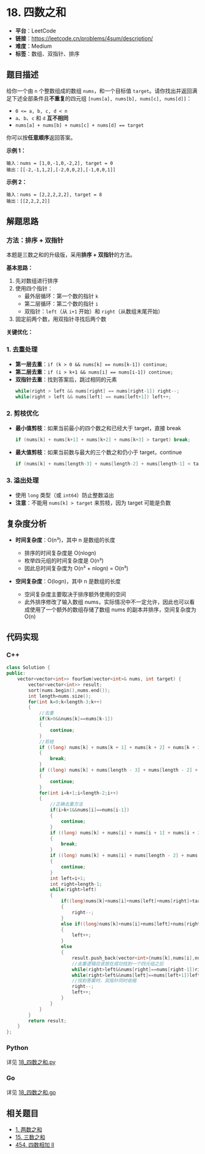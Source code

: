 # 18. 四数之和

- **平台**：LeetCode
- **链接**：https://leetcode.cn/problems/4sum/description/
- **难度**：Medium
- **标签**：数组、双指针、排序

## 题目描述

给你一个由 `n` 个整数组成的数组 `nums`，和一个目标值 `target`。请你找出并返回满足下述全部条件且**不重复**的四元组 `[nums[a], nums[b], nums[c], nums[d]]`：

- `0 <= a, b, c, d < n`
- `a`、`b`、`c` 和 `d` **互不相同**
- `nums[a] + nums[b] + nums[c] + nums[d] == target`

你可以按**任意顺序**返回答案。

**示例 1：**
```
输入：nums = [1,0,-1,0,-2,2], target = 0
输出：[[-2,-1,1,2],[-2,0,0,2],[-1,0,0,1]]
```

**示例 2：**
```
输入：nums = [2,2,2,2,2], target = 8
输出：[[2,2,2,2]]
```

## 解题思路

### 方法：排序 + 双指针

本题是三数之和的升级版，采用**排序 + 双指针**的方法。

**基本思路：**
1. 先对数组进行排序
2. 使用四个指针：
   - 最外层循环：第一个数的指针 `k`
   - 第二层循环：第二个数的指针 `i`
   - 双指针：`left`（从 `i+1` 开始）和 `right`（从数组末尾开始）
3. 固定前两个数，用双指针寻找后两个数

**关键优化：**

### 1. 去重处理
- **第一层去重**：`if (k > 0 && nums[k] == nums[k-1]) continue;`
- **第二层去重**：`if (i > k+1 && nums[i] == nums[i-1]) continue;`
- **双指针去重**：找到答案后，跳过相同的元素
  ```cpp
  while(right > left && nums[right] == nums[right-1]) right--;
  while(right > left && nums[left] == nums[left+1]) left++;
  ```

### 2. 剪枝优化
- **最小值剪枝**：如果当前最小的四个数之和已经大于 target，直接 break
  ```cpp
  if (nums[k] + nums[k+1] + nums[k+2] + nums[k+3] > target) break;
  ```
- **最大值剪枝**：如果当前数与最大的三个数之和仍小于 target，continue
  ```cpp
  if (nums[k] + nums[length-3] + nums[length-2] + nums[length-1] < target) continue;
  ```

### 3. 溢出处理
- 使用 `long` 类型（或 `int64`）防止整数溢出
- **注意**：不能用 `nums[k] > target` 来剪枝，因为 target 可能是负数

## 复杂度分析

- **时间复杂度**：O(n³)，其中 n 是数组的长度
  - 排序的时间复杂度是 O(nlogn)
  - 枚举四元组的时间复杂度是 O(n³)
  - 因此总时间复杂度为 O(n³ + nlogn) = O(n³)

- **空间复杂度**：O(logn)，其中 n 是数组的长度
  - 空间复杂度主要取决于排序额外使用的空间
  - 此外排序修改了输入数组 nums，实际情况中不一定允许，因此也可以看成使用了一个额外的数组存储了数组 nums 的副本并排序，空间复杂度为 O(n)

## 代码实现

### C++
```cpp
class Solution {
public:
    vector<vector<int>> fourSum(vector<int>& nums, int target) {
        vector<vector<int>> result;
        sort(nums.begin(),nums.end());
        int length=nums.size();
        for(int k=0;k<length-3;k++)
        {
            //去重
            if(k>0&&nums[k]==nums[k-1])
            {
                continue;
            }
            //剪枝
            if ((long) nums[k] + nums[k + 1] + nums[k + 2] + nums[k + 3] > target)
            {
                break;
            }
            if ((long) nums[k] + nums[length - 3] + nums[length - 2] + nums[length - 1] < target)
            {
                continue;
            }
            for(int i=k+1;i<length-2;i++)
            {
                //正确去重方法
                if(i>k+1&&nums[i]==nums[i-1])
                {
                    continue;
                }
                if ((long) nums[k] + nums[i] + nums[i + 1] + nums[i + 2] > target)
                {
                    break;
                }
                if ((long) nums[k] + nums[i] + nums[length - 2] + nums[length - 1] < target)
                {
                    continue;
                }
                int left=i+1;
                int right=length-1;
                while(right>left)
                {
                    if((long)nums[k]+nums[i]+nums[left]+nums[right]>target)
                    {
                        right--;
                    }
                    else if((long)nums[k]+nums[i]+nums[left]+nums[right]<target)
                    {
                        left++;
                    }
                    else
                    {
                        result.push_back(vector<int>{nums[k],nums[i],nums[left],nums[right]});
                        //去重逻辑应该放在成功找到一个四元组之后
                        while(right>left&&nums[right]==nums[right-1])right--;
                        while(right>left&&nums[left]==nums[left+1])left++;
                        //找到答案时，双指针同时收缩
                        right--;
                        left++;
                    }
                }
            }
        }
        return result;
    }
};
```

### Python
详见 [18_四数之和.py](./18_四数之和.py)

### Go
详见 [18_四数之和.go](./18_四数之和.go)

## 相关题目

- [1. 两数之和](https://leetcode.cn/problems/two-sum/)
- [15. 三数之和](https://leetcode.cn/problems/3sum/)
- [454. 四数相加 II](https://leetcode.cn/problems/4sum-ii/)